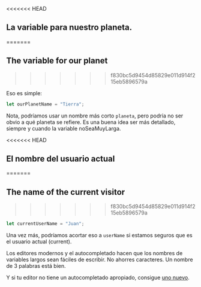 <<<<<<< HEAD
## La variable para nuestro planeta.
=======
## The variable for our planet
>>>>>>> f830bc5d9454d85829e011d914f215eb5896579a

Eso es simple:

```js
let ourPlanetName = "Tierra";
```

Nota, podríamos usar un nombre más corto `planeta`, pero podría no ser obvio a qué planeta se refiere. Es una buena idea ser más detallado, siempre y cuando la variable noSeaMuyLarga.

<<<<<<< HEAD
## El nombre del usuario actual
=======
## The name of the current visitor
>>>>>>> f830bc5d9454d85829e011d914f215eb5896579a

```js
let currentUserName = "Juan";
```

Una vez más, podríamos acortar eso a `userName` si estamos seguros que es el usuario actual (current).

Los editores modernos y el autocompletado hacen que los nombres de variables largos sean fáciles de escribir. No ahorres caracteres. Un nombre de 3 palabras está bien.

Y si tu editor no tiene un autocompletado apropiado, consigue [uno nuevo](/code-editors).
